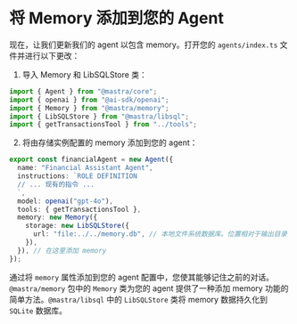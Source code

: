 # 将 Memory 添加到您的 Agent

现在，让我们更新我们的 agent 以包含 memory。打开您的 `agents/index.ts` 文件并进行以下更改：

1. 导入 Memory 和 LibSQLStore 类：

```typescript
import { Agent } from "@mastra/core";
import { openai } from "@ai-sdk/openai";
import { Memory } from "@mastra/memory";
import { LibSQLStore } from "@mastra/libsql";
import { getTransactionsTool } from "../tools";
```

2. 将由存储实例配置的 memory 添加到您的 agent：

```typescript
export const financialAgent = new Agent({
  name: "Financial Assistant Agent",
  instructions: `ROLE DEFINITION
  // ... 现有的指令 ...
  `,
  model: openai("gpt-4o"),
  tools: { getTransactionsTool },
  memory: new Memory({
    storage: new LibSQLStore({
      url: "file:../../memory.db", // 本地文件系统数据库。位置相对于输出目录 `.mastra/output`
    }),
  }), // 在这里添加 memory
});
```

通过将 `memory` 属性添加到您的 agent 配置中，您使其能够记住之前的对话。`@mastra/memory` 包中的 `Memory` 类为您的 agent 提供了一种添加 memory 功能的简单方法。`@mastra/libsql` 中的 `LibSQLStore` 类将 memory 数据持久化到 `SQLite` 数据库。
